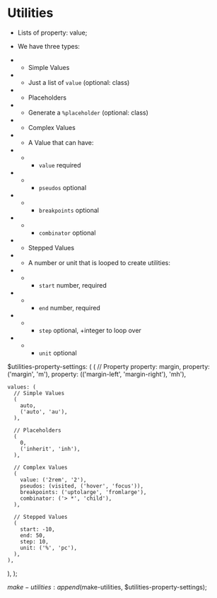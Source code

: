 # Utilities
- Lists of property: value;
- We have three types:

- - Simple Values
- - Just a list of `value` (optional: class)

- - Placeholders
- - Generate a `%placeholder` (optional: class)

- - Complex Values
- - A Value that can have:
- - - `value` required
- - - `pseudos` optional
- - - `breakpoints` optional
- - - `combinator` optional

- - Stepped Values
- - A number or unit that is looped to create utilities:
- - - `start` number, required
- - - `end` number, required
- - - `step` optional, +integer to loop over
- - - `unit` optional

$utilities-property-settings: (
  (
    // Property
    property: margin,
    property: ('margin', 'm'),
    property: (('margin-left', 'margin-right'), 'mh'),

    values: (
      // Simple Values
      (
        auto,
        ('auto', 'au'),
      ),

      // Placeholders
      (
        0,
        ('inherit', 'inh'),
      ),

      // Complex Values
      (
        value: ('2rem', '2'),
        pseudos: (visited, ('hover', 'focus')),
        breakpoints: ('uptolarge', 'fromlarge'),
        combinator: ('> *', 'child'),
      ),

      // Stepped Values
      (
        start: -10,
        end: 50,
        step: 10,
        unit: ('%', 'pc'),
      ),
    ),
  ),
);

$make-utilities: append($make-utilities, $utilities-property-settings);